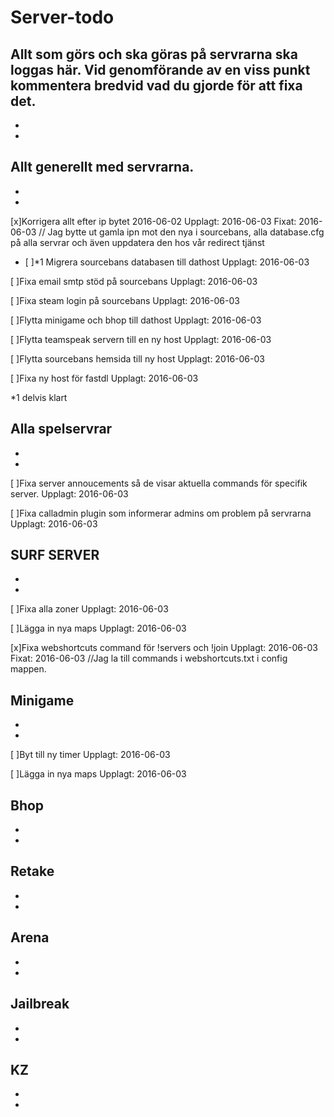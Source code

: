 # Server-todo
Allt som görs och ska göras på servrarna ska loggas här. Vid genomförande av en viss punkt kommentera bredvid vad du gjorde för att fixa det.
-
-
-
Allt generellt med servrarna.
-
-
-
[x]Korrigera allt efter ip bytet 2016-06-02   Upplagt: 2016-06-03 Fixat: 2016-06-03 // Jag bytte ut gamla ipn mot den nya i sourcebans, alla database.cfg på alla servrar och även uppdatera den hos vår redirect tjänst 

- [ ]*1 Migrera sourcebans databasen till dathost   Upplagt: 2016-06-03

[ ]Fixa email smtp stöd på sourcebans   Upplagt: 2016-06-03

[ ]Fixa steam login på sourcebans   Upplagt: 2016-06-03

[ ]Flytta minigame och bhop till dathost  Upplagt: 2016-06-03 

[ ]Flytta teamspeak servern till en ny host   Upplagt: 2016-06-03

[ ]Flytta sourcebans hemsida till ny host   Upplagt: 2016-06-03

[ ]Fixa ny host för fastdl  Upplagt: 2016-06-03

*1 delvis klart

Alla spelservrar
-
-
-

[ ]Fixa server annoucements så de visar aktuella commands för specifik server.  Upplagt: 2016-06-03

[ ]Fixa calladmin plugin som informerar admins om problem på servrarna  Upplagt: 2016-06-03

SURF SERVER
-
-
-
[ ]Fixa alla zoner  Upplagt: 2016-06-03

[ ]Lägga in nya maps  Upplagt: 2016-06-03

[x]Fixa webshortcuts command för !servers och !join   Upplagt: 2016-06-03 Fixat: 2016-06-03 //Jag la till commands i webshortcuts.txt i config mappen.

Minigame
-
-
-
[ ]Byt till ny timer  Upplagt: 2016-06-03

[ ]Lägga in nya maps  Upplagt: 2016-06-03

Bhop
-
-
-
Retake
-
-
-
Arena
-
-
-
Jailbreak
-
-
-
KZ
-
-
-
